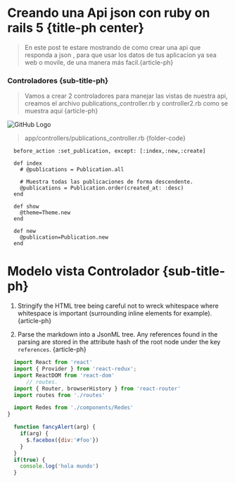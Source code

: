 # Creando una Api json con ruby on rails 5 {title-ph center}

> En este post te estare mostrando de como crear una api que responda
a json , para que usar los datos de tus aplicacion ya sea web o movile, de una manera más facil.{article-ph}

### Controladores {sub-title-ph}
> Vamos a crear 2 controladores para manejar las vistas de nuestra api, creamos el archivo publications_controller.rb y controller2.rb como se muestra aquí {article-ph}


![GitHub Logo]('http://localhost:3000/src/images/portafolio.png')

> app/controllers/publications_controller.rb {folder-code}

```
  before_action :set_publication, except: [:index,:new,:create]

  def index
    # @publications = Publication.all

    # Muestra todas las publicaciones de forma descendente.
    @publications = Publication.order(created_at: :desc)
  end

  def show
    @theme=Theme.new
  end

  def new
    @publication=Publication.new
  end
```


# Modelo vista Controlador {sub-title-ph}
  1. Stringify the HTML tree being careful not to wreck whitespace where whitespace is important (surrounding inline elements for example). {article-ph}
  
  2. Parse the markdown into a JsonML tree. Any references found in the parsing are stored in the attribute hash of the root node under the key `references`. {article-ph}



```javascript
  import React from 'react'
  import { Provider } from 'react-redux';
  import ReactDOM from 'react-dom'
      // routes.
  import { Router, browserHistory } from 'react-router'
  import routes from './routes'

  import Redes from './components/Redes'
}
```

```javascript
  function fancyAlert(arg) {
    if(arg) {
      $.facebox({div:'#foo'})
    }
  }
  if(true) {
    console.log('hola mundo')
  }
```
